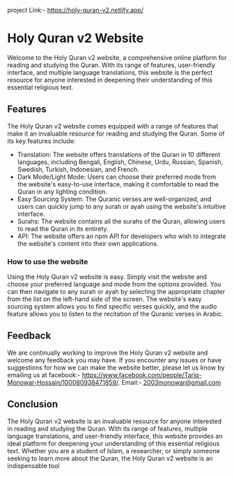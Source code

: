  project Link:- https://holy-quran-v2.netlify.app/

# Holy Quran v2 Website
Welcome to the Holy Quran v2 website, a comprehensive online platform for reading and studying the Quran. With its range of features, user-friendly interface, and multiple language translations, this website is the perfect resource for anyone interested in deepening their understanding of this essential religious text.

## Features
The Holy Quran v2 website comes equipped with a range of features that make it an invaluable resource for reading and studying the Quran. Some of its key features include:

- Translation: The website offers translations of the Quran in 10 different languages, including Bengali, English, Chinese, Urdu, Russian, Spanish, Swedish, Turkish, Indonesian, and French.
- Dark Mode/Light Mode: Users can choose their preferred mode from the website's easy-to-use interface, making it comfortable to read the Quran in any lighting condition.
- Easy Sourcing System: The Quranic verses are well-organized, and users can quickly jump to any surah or ayah using the website's intuitive interface.
- Surahs: The website contains all the surahs of the Quran, allowing users to read the Quran in its entirety.
- API: The website offers an npm API for developers who wish to integrate the website's content into their own applications.
### How to use the website
Using the Holy Quran v2 website is easy. Simply visit the website and choose your preferred language and mode from the options provided. You can then navigate to any surah or ayah by selecting the appropriate chapter from the list on the left-hand side of the screen. The website's easy sourcing system allows you to find specific verses quickly, and the audio feature allows you to listen to the recitation of the Quranic verses in Arabic.

## Feedback
We are continually working to improve the Holy Quran v2 website and welcome any feedback you may have. If you encounter any issues or have suggestions for how we can make the website better, please let us know by emailing us at
facebook:- https://www.facebook.com/people/Tariq-Monowar-Hossain/100080938471859/. 
Email:- 2003monowar@gmail.com

## Conclusion
The Holy Quran v2 website is an invaluable resource for anyone interested in reading and studying the Quran. With its range of features, multiple language translations, and user-friendly interface, this website provides an ideal platform for deepening your understanding of this essential religious text. Whether you are a student of Islam, a researcher, or simply someone seeking to learn more about the Quran, the Holy Quran v2 website is an indispensable tool
